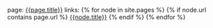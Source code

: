 page:
[{{page.title}}]({{page.url}})
links:
{% for node in site.pages %}
{% if node.url contains page.url %}
[{{node.title}}]({{node.url}})
{% endif %}
{% endfor %}
